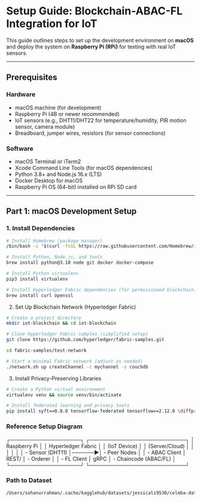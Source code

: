 # Setup Guide: Blockchain-ABAC-FL Integration for IoT

This guide outlines steps to set up the development environment on **macOS** and deploy the system on **Raspberry Pi (RPi)** for testing with real IoT sensors.

---

## Prerequisites

### Hardware
- macOS machine (for development)
- Raspberry Pi (4B or newer recommended)
- IoT sensors (e.g., DHT11/DHT22 for temperature/humidity, PIR motion sensor, camera module)
- Breadboard, jumper wires, resistors (for sensor connections)

### Software
- macOS Terminal or iTerm2
- Xcode Command Line Tools (for macOS dependencies)
- Python 3.8+ and Node.js 16.x (LTS)
- Docker Desktop for macOS
- Raspberry Pi OS (64-bit) installed on RPi SD card

---

## Part 1: macOS Development Setup

### 1. Install Dependencies
```bash
# Install Homebrew (package manager)
/bin/bash -c "$(curl -fsSL https://raw.githubusercontent.com/Homebrew/install/HEAD/install.sh)"

# Install Python, Node.js, and tools
brew install python@3.10 node git docker docker-compose

# Install Python virtualenv
pip3 install virtualenv

# Install Hyperledger Fabric dependencies (for permissioned blockchain)
brew install curl openssl
```

2. Set Up Blockchain Network (Hyperledger Fabric)

```bash
# Create a project directory
mkdir iot-blockchain && cd iot-blockchain

# Clone Hyperledger Fabric samples (simplified setup)
git clone https://github.com/hyperledger/fabric-samples.git

cd fabric-samples/test-network

# Start a minimal Fabric network (adjust as needed)
./network.sh up createChannel -c mychannel -s couchdb
```

3. Install Privacy-Preserving Libraries
```bash
# Create a Python virtual environment
virtualenv venv && source venv/bin/activate

# Install federated learning and privacy tools
pip install syft==0.8.0 tensorflow-federated tensorflow==2.12.0 \diffprivlib torch torchvision
```

### Reference Setup Diagram
┌───────────────────┐       ┌──────────────────────────┐
│ Raspberry Pi      │       │ Hyperledger Fabric       │
│ (IoT Device)      │       │ (Server/Cloud)           │
│                   │       │                          │
│  - Sensor (DHT11) │──────▶│  - Peer Nodes            │
│  - ABAC Client    │ REST/ │  - Orderer               │
│  - FL Client      │ gRPC  │  - Chaincode (ABAC/FL)   │
└───────────────────┘       └──────────────────────────┘




### Path to Dataset
```sh
/Users/sohanurrahman/.cache/kagglehub/datasets/jessicali9530/celeba-dataset/versions/2
```
